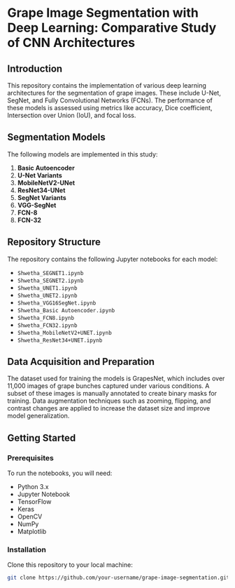# Grape Image Segmentation with Deep Learning: Comparative Study of CNN Architectures

## Introduction

This repository contains the implementation of various deep learning architectures for the segmentation of grape images. These include U-Net, SegNet, and Fully Convolutional Networks (FCNs). The performance of these models is assessed using metrics like accuracy, Dice coefficient, Intersection over Union (IoU), and focal loss.

## Segmentation Models
The following models are implemented in this study:
1. **Basic Autoencoder**
2. **U-Net Variants**
3. **MobileNetV2-UNet**
4. **ResNet34-UNet**
5. **SegNet Variants**
6. **VGG-SegNet**
7. **FCN-8**
8. **FCN-32**

## Repository Structure

The repository contains the following Jupyter notebooks for each model:
- `Shwetha_SEGNET1.ipynb`
- `Shwetha_SEGNET2.ipynb`
- `Shwetha_UNET1.ipynb`
- `Shwetha_UNET2.ipynb`
- `Shwetha_VGG16SegNet.ipynb`
- `Shwetha_Basic Autoencoder.ipynb`
- `Shwetha_FCN8.ipynb`
- `Shwetha_FCN32.ipynb`
- `Shwetha_MobileNetV2+UNET.ipynb`
- `Shwetha_ResNet34+UNET.ipynb`

## Data Acquisition and Preparation

The dataset used for training the models is GrapesNet, which includes over 11,000 images of grape bunches captured under various conditions. A subset of these images is manually annotated to create binary masks for training. Data augmentation techniques such as zooming, flipping, and contrast changes are applied to increase the dataset size and improve model generalization.

## Getting Started

### Prerequisites

To run the notebooks, you will need:
- Python 3.x
- Jupyter Notebook
- TensorFlow
- Keras
- OpenCV
- NumPy
- Matplotlib

### Installation

Clone this repository to your local machine:
```bash
git clone https://github.com/your-username/grape-image-segmentation.git
